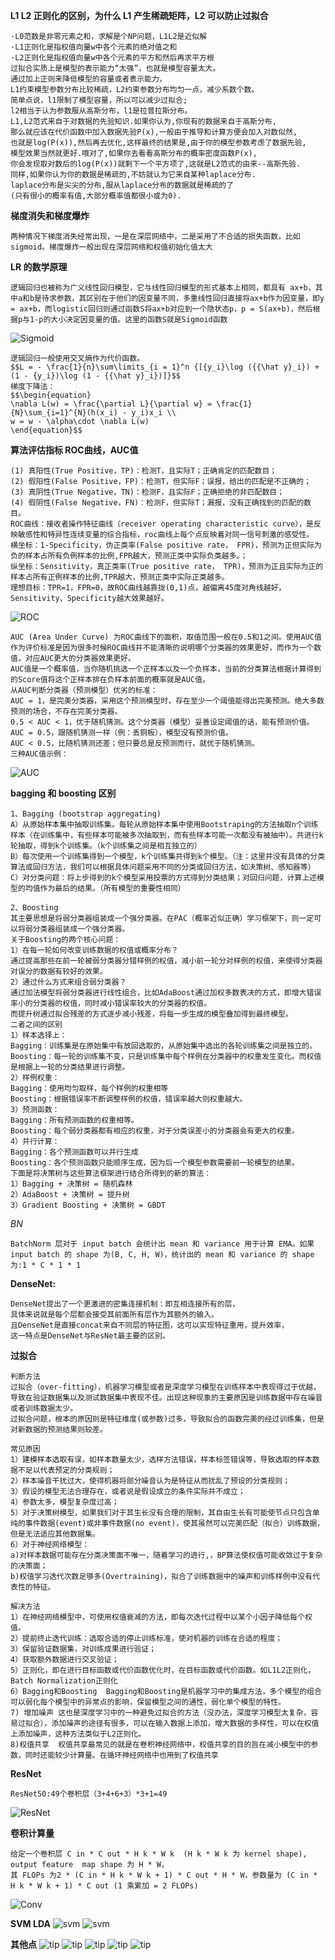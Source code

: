 <script type="text/javascript" src="http://cdn.mathjax.org/mathjax/latest/MathJax.js?config=default"></script>


**L1 L2 正则化的区别，为什么 L1 产生稀疏矩阵，L2 可以防止过拟合**
    
    ·L0范数是非零元素之和，求解是个NP问题，L1L2是近似解
    ·L1正则化是指权值向量w中各个元素的绝对值之和
    ·L2正则化是指权值向量w中各个元素的平方和然后再求平方根
    过拟合实质上是模型的表示能力“太强”，也就是模型容量太大。
    通过加上正则来降低模型的容量或者表示能力，
    L1约束模型参数分布比较稀疏，L2约束参数分布均匀一点，减少系数个数。
    简单点说，l1限制了模型容量，所以可以减少过拟合;
    l2相当于认为参数服从高斯分布，l1是拉普拉斯分布。
    L1,L2范式来自于对数据的先验知识.如果你认为,你现有的数据来自于高斯分布,
    那么就应该在代价函数中加入数据先验P(x),一般由于推导和计算方便会加入对数似然,
    也就是log(P(x)),然后再去优化,这样最终的结果是,由于你的模型参数考虑了数据先验,
    模型效果当然就更好.哦对了,如果你去看看高斯分布的概率密度函数P(x),
    你会发现取对数后的log(P(x))就剩下一个平方项了,这就是L2范式的由来--高斯先验.
    同样,如果你认为你的数据是稀疏的,不妨就认为它来自某种laplace分布.
    laplace分布是尖尖的分布,服从laplace分布的数据就是稀疏的了
    (只有很小的概率有值,大部分概率值都很小或为0).

**梯度消失和梯度爆炸**

    两种情况下梯度消失经常出现，一是在深层网络中，二是采用了不合适的损失函数，比如sigmoid。梯度爆炸一般出现在深层网络和权值初始化值太大

**LR 的数学原理**
    
    逻辑回归也被称为广义线性回归模型，它与线性回归模型的形式基本上相同，都具有 ax+b，其中a和b是待求参数，其区别在于他们的因变量不同，多重线性回归直接将ax+b作为因变量，即y = ax+b，而logistic回归则通过函数S将ax+b对应到一个隐状态p，p = S(ax+b)，然后根据p与1-p的大小决定因变量的值。这里的函数S就是Sigmoid函数
![Sigmoid](Sigmoid.png)

    逻辑回归一般使用交叉熵作为代价函数。
    $$L = - \frac{1}{n}\sum\limits_{i = 1}^n {[{y_i}\log ({{\hat y}_i}) + (1 - {y_i})\log (1 - {{\hat y}_i})]}$$
    梯度下降法：
    $$\begin{equation}
    \nabla L(w) = \frac{\partial L}{\partial w} = \frac{1}{N}\sum_{i=1}^{N}(h(x_i) - y_i)x_i \\
    w = w - \alpha\cdot \nabla L(w)
    \end{equation}$$

**算法评估指标 ROC曲线，AUC值**

    (1) 真阳性(True Positive，TP)：检测T，且实际T；正确肯定的匹配数目；
    (2) 假阳性(False Positive，FP)：检测T，但实际F；误报，给出的匹配是不正确的；
    (3) 真阴性(True Negative，TN)：检测F，且实际F；正确拒绝的非匹配数目；
    (4) 假阴性(False Negative，FN)：检测F，但实际T；漏报，没有正确找到的匹配的数目。
    ROC曲线：接收者操作特征曲线（receiver operating characteristic curve），是反映敏感性和特异性连续变量的综合指标，roc曲线上每个点反映着对同一信号刺激的感受性。
    横坐标：1-Specificity，伪正类率(False positive rate， FPR)，预测为正但实际为负的样本占所有负例样本的比例,FPR越大，预测正类中实际负类越多。；
    纵坐标：Sensitivity，真正类率(True positive rate， TPR)，预测为正且实际为正的样本占所有正例样本的比例,TPR越大，预测正类中实际正类越多。
    理想目标：TPR=1，FPR=0，故ROC曲线越靠拢(0,1)点，越偏离45度对角线越好，Sensitivity、Specificity越大效果越好。
![ROC](roc.png)
    
    AUC (Area Under Curve) 为ROC曲线下的面积，取值范围一般在0.5和1之间。使用AUC值作为评价标准是因为很多时候ROC曲线并不能清晰的说明哪个分类器的效果更好，而作为一个数值，对应AUC更大的分类器效果更好。
    AUC值是一个概率值，当你随机挑选一个正样本以及一个负样本，当前的分类算法根据计算得到的Score值将这个正样本排在负样本前面的概率就是AUC值。
    从AUC判断分类器（预测模型）优劣的标准：
    AUC = 1，是完美分类器，采用这个预测模型时，存在至少一个阈值能得出完美预测。绝大多数预测的场合，不存在完美分类器。
    0.5 < AUC < 1，优于随机猜测。这个分类器（模型）妥善设定阈值的话，能有预测价值。
    AUC = 0.5，跟随机猜测一样（例：丢铜板），模型没有预测价值。
    AUC < 0.5，比随机猜测还差；但只要总是反预测而行，就优于随机猜测。
    三种AUC值示例：
![AUC](auc.png)


**bagging 和 boosting 区别**

    1、Bagging (bootstrap aggregating)    
    A）从原始样本集中抽取训练集。每轮从原始样本集中使用Bootstraping的方法抽取n个训练样本（在训练集中，有些样本可能被多次抽取到，而有些样本可能一次都没有被抽中）。共进行k轮抽取，得到k个训练集。（k个训练集之间是相互独立的）
    B）每次使用一个训练集得到一个模型，k个训练集共得到k个模型。（注：这里并没有具体的分类算法或回归方法，我们可以根据具体问题采用不同的分类或回归方法，如决策树、感知器等）
    C）对分类问题：将上步得到的k个模型采用投票的方式得到分类结果；对回归问题，计算上述模型的均值作为最后的结果。（所有模型的重要性相同）

    2、Boosting
    其主要思想是将弱分类器组装成一个强分类器。在PAC（概率近似正确）学习框架下，则一定可以将弱分类器组装成一个强分类器。
    关于Boosting的两个核心问题：
    1）在每一轮如何改变训练数据的权值或概率分布？
    通过提高那些在前一轮被弱分类器分错样例的权值，减小前一轮分对样例的权值，来使得分类器对误分的数据有较好的效果。
    2）通过什么方式来组合弱分类器？
    通过加法模型将弱分类器进行线性组合，比如AdaBoost通过加权多数表决的方式，即增大错误率小的分类器的权值，同时减小错误率较大的分类器的权值。
    而提升树通过拟合残差的方式逐步减小残差，将每一步生成的模型叠加得到最终模型。
    二者之间的区别
    1）样本选择上：
    Bagging：训练集是在原始集中有放回选取的，从原始集中选出的各轮训练集之间是独立的。
    Boosting：每一轮的训练集不变，只是训练集中每个样例在分类器中的权重发生变化。而权值是根据上一轮的分类结果进行调整。
    2）样例权重：
    Bagging：使用均匀取样，每个样例的权重相等
    Boosting：根据错误率不断调整样例的权值，错误率越大则权重越大。
    3）预测函数：
    Bagging：所有预测函数的权重相等。
    Boosting：每个弱分类器都有相应的权重，对于分类误差小的分类器会有更大的权重。
    4）并行计算：
    Bagging：各个预测函数可以并行生成
    Boosting：各个预测函数只能顺序生成，因为后一个模型参数需要前一轮模型的结果。
    下面是将决策树与这些算法框架进行结合所得到的新的算法：
    1）Bagging + 决策树 = 随机森林
    2）AdaBoost + 决策树 = 提升树
    3）Gradient Boosting + 决策树 = GBDT

*BN*

    BatchNorm 层对于 input batch 会统计出 mean 和 variance 用于计算 EMA。如果input batch 的 shape 为(B, C, H, W)，统计出的 mean 和 variance 的 shape 为:1 * C * 1 * 1
 

**DenseNet:**
    
    DenseNet提出了一个更激进的密集连接机制：即互相连接所有的层，
    具体来说就是每个层都会接受其前面所有层作为其额外的输入。
    且DenseNet是直接concat来自不同层的特征图，这可以实现特征重用，提升效率，
    这一特点是DenseNet与ResNet最主要的区别。
    
**过拟合**

    判断方法
    过拟合（over-fitting），机器学习模型或者是深度学习模型在训练样本中表现得过于优越，导致在验证数据集以及测试数据集中表现不佳。出现这种现象的主要原因是训练数据中存在噪音或者训练数据太少。
    过拟合问题，根本的原因则是特征维度(或参数)过多，导致拟合的函数完美的经过训练集，但是对新数据的预测结果则较差。

    常见原因
    1）建模样本选取有误，如样本数量太少，选样方法错误，样本标签错误等，导致选取的样本数据不足以代表预定的分类规则；
    2）样本噪音干扰过大，使得机器将部分噪音认为是特征从而扰乱了预设的分类规则；
    3）假设的模型无法合理存在，或者说是假设成立的条件实际并不成立；
    4）参数太多，模型复杂度过高；
    5）对于决策树模型，如果我们对于其生长没有合理的限制，其自由生长有可能使节点只包含单纯的事件数据(event)或非事件数据(no event)，使其虽然可以完美匹配（拟合）训练数据，但是无法适应其他数据集。
    6）对于神经网络模型：
    a)对样本数据可能存在分类决策面不唯一，随着学习的进行,，BP算法使权值可能收敛过于复杂的决策面；
    b)权值学习迭代次数足够多(Overtraining)，拟合了训练数据中的噪声和训练样例中没有代表性的特征。
    
    解决方法
    1）在神经网络模型中，可使用权值衰减的方法，即每次迭代过程中以某个小因子降低每个权值。
    2）提前终止迭代训练：选取合适的停止训练标准，使对机器的训练在合适的程度；
    3）保留验证数据集，对训练成果进行验证；
    4）获取额外数据进行交叉验证；
    5）正则化，即在进行目标函数或代价函数优化时，在目标函数或代价函数。如L1L2正则化，Batch Normalization正则化
    6）Bagging和Boosting  Bagging和Boosting是机器学习中的集成方法，多个模型的组合可以弱化每个模型中的异常点的影响，保留模型之间的通性，弱化单个模型的特性。
    7) 增加噪声 这也是深度学习中的一种避免过拟合的方法（没办法，深度学习模型太复杂，容易过拟合），添加噪声的途径有很多，可以在输入数据上添加，增大数据的多样性，可以在权值上添加噪声，这种方法类似于L2正则化。
    8)权值共享  权值共享最常见的就是在卷积神经网络中，权值共享的目的旨在减小模型中的参数，同时还能较少计算量。在循环神经网络中也用到了权值共享
    
**ResNet**
    
    ResNet50:49个卷积层（3+4+6+3）*3+1=49    
![ResNet](ResNet1.png)

**卷积计算量**
    
    给定一个卷积层 C in * C out * H k * W k  (H k * W k 为 kernel shape), output feature  map shape 为 H * W，
    其 FLOPs 为2 * (C in * H k * W k + 1) * C out * H * W，参数量为 (C in * H k * W k + 1) * C out (1 乘累加 = 2 FLOPs)    
![Conv](卷积核1.png)

**SVM LDA**
![svm](svm1.jpg)
![svm](svm2.jpg)

**其他点**
![tip](tip1.jpg)
![tip](tip2.jpg)
![tip](tip3.jpg)
![tip](tip4.jpg)
![tip](tip5.jpg)

    
    